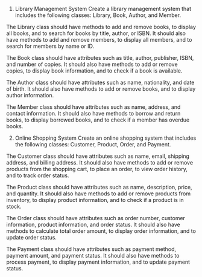 1. Library Management System
Create a library management system that includes the following classes: Library, Book, Author, and Member.

The Library class should have methods to add and remove books, to display all books, and to search for
books by title, author, or ISBN. It should also have methods to add and remove members, to display 
all members, and to search for members by name or ID.

The Book class should have attributes such as title, author, publisher, ISBN, and number of copies. 
It should also have methods to add or remove copies, to display book information, and to check if a book is available.

The Author class should have attributes such as name, nationality, and date of birth. 
It should also have methods to add or remove books, and to display author information.

The Member class should have attributes such as name, address, and contact information. 
It should also have methods to borrow and return books, to display borrowed books, 
and to check if a member has overdue books.


2. Online Shopping System
Create an online shopping system that includes the following classes: Customer, Product, Order, and Payment.

The Customer class should have attributes such as name, email, shipping address, and billing address. 
It should also have methods to add or remove products from the shopping cart, to place an order, 
to view order history, and to track order status.

The Product class should have attributes such as name, description, price, and quantity. 
It should also have methods to add or remove products from inventory, 
to display product information, and to check if a product is in stock.

The Order class should have attributes such as order number, customer information, product information, and order status. 
It should also have methods to calculate total order amount, to display order information, and to update order status.

The Payment class should have attributes such as payment method, payment amount, and payment status. 
It should also have methods to process payment, to display payment information, and to update payment status.
